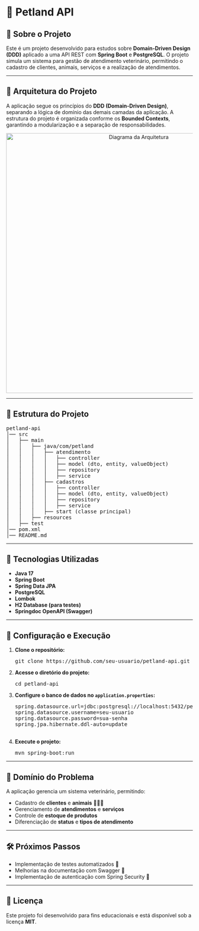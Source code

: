 <h1>🐾 Petland API</h1>

<h2>📌 Sobre o Projeto</h2>
<p>Este é um projeto desenvolvido para estudos sobre <strong>Domain-Driven Design (DDD)</strong> aplicado a uma API REST com <strong>Spring Boot</strong> e <strong>PostgreSQL</strong>. O projeto simula um sistema para gestão de atendimento veterinário, permitindo o cadastro de clientes, animais, serviços e a realização de atendimentos.</p>

---

<h2>📐 Arquitetura do Projeto</h2>
<p>A aplicação segue os princípios do <strong>DDD (Domain-Driven Design)</strong>, separando a lógica de domínio das demais camadas da aplicação. A estrutura do projeto é organizada conforme os <strong>Bounded Contexts</strong>, garantindo a modularização e a separação de responsabilidades.</p>

<p align="center">
    <img src="https://github.com/user-attachments/assets/6eb7f603-ffdb-48c7-b33c-d636ae9f89b4" alt="Diagrama da Arquitetura" width="700">
</p>

---

<h2>📂 Estrutura do Projeto</h2>
<pre>
petland-api
│── src
│   ├── main
│   │   ├── java/com/petland
│   │   │   ├── atendimento
│   │   │   │   ├── controller
│   │   │   │   ├── model (dto, entity, valueObject)
│   │   │   │   ├── repository
│   │   │   │   ├── service
│   │   │   ├── cadastros
│   │   │   │   ├── controller
│   │   │   │   ├── model (dto, entity, valueObject)
│   │   │   │   ├── repository
│   │   │   │   ├── service
│   │   │   ├── start (classe principal)
│   │   ├── resources
│   ├── test
│── pom.xml
│── README.md
</pre>

---

<h2>🚀 Tecnologias Utilizadas</h2>
<ul>
    <li><strong>Java 17</strong></li>
    <li><strong>Spring Boot</strong></li>
    <li><strong>Spring Data JPA</strong></li>
    <li><strong>PostgreSQL</strong></li>
    <li><strong>Lombok</strong></li>
    <li><strong>H2 Database (para testes)</strong></li>
    <li><strong>Springdoc OpenAPI (Swagger)</strong></li>
</ul>

---

<h2>🔧 Configuração e Execução</h2>
<ol>
    <li><strong>Clone o repositório:</strong>
        <pre>git clone https://github.com/seu-usuario/petland-api.git</pre>
    </li>
    <li><strong>Acesse o diretório do projeto:</strong>
        <pre>cd petland-api</pre>
    </li>
    <li><strong>Configure o banco de dados no <code>application.properties</code>:</strong>
        <pre>
spring.datasource.url=jdbc:postgresql://localhost:5432/petland_db
spring.datasource.username=seu-usuario
spring.datasource.password=sua-senha
spring.jpa.hibernate.ddl-auto=update
        </pre>
    </li>
    <li><strong>Execute o projeto:</strong>
        <pre>mvn spring-boot:run</pre>
    </li>
</ol>

---

<h2>📖 Domínio do Problema</h2>
<p>A aplicação gerencia um sistema veterinário, permitindo:</p>
<ul>
    <li>Cadastro de <strong>clientes</strong> e <strong>animais</strong> 🐶🐱🐍</li>
    <li>Gerenciamento de <strong>atendimentos</strong> e <strong>serviços</strong></li>
    <li>Controle de <strong>estoque de produtos</strong></li>
    <li>Diferenciação de <strong>status</strong> e <strong>tipos de atendimento</strong></li>
</ul>

---

<h2>🛠️ Próximos Passos</h2>
<ul>
    <li>Implementação de testes automatizados 📌</li>
    <li>Melhorias na documentação com Swagger 📜</li>
    <li>Implementação de autenticação com Spring Security 🔐</li>
</ul>

---

<h2>📝 Licença</h2>
<p>Este projeto foi desenvolvido para fins educacionais e está disponível sob a licença <strong>MIT</strong>.</p>
